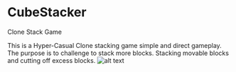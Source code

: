 # CubeStacker
Clone Stack Game

This is a Hyper-Casual Clone stacking game simple and direct gameplay. The purpose is to challenge to stack more blocks. Stacking movable blocks and cutting off excess blocks.
![alt text](https://games.lol/wp-content/uploads/2019/04/stack-blue-level-blocks-1024x614.jpg)
